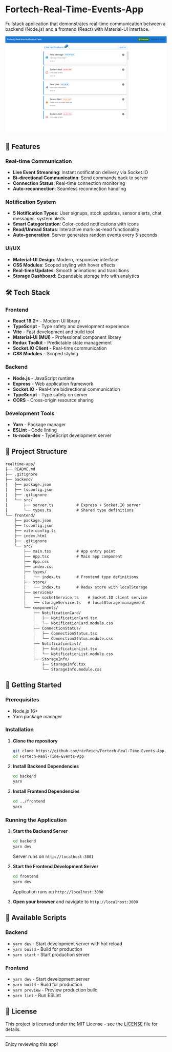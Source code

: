 # Fortech-Real-Time-Events-App
Fullstack application that demonstrates real-time communication between a backend (Node.js) and a frontend (React) with Material-UI interface.

![App Homescreen](/frontend/public/app_screenshot.png)

## 🚀 Features

### Real-time Communication
- **Live Event Streaming**: Instant notification delivery via Socket.IO
- **Bi-directional Communication**: Send commands back to server
- **Connection Status**: Real-time connection monitoring
- **Auto-reconnection**: Seamless reconnection handling

### Notification System
- **5 Notification Types**: User signups, stock updates, sensor alerts, chat messages, system alerts
- **Smart Categorization**: Color-coded notifications with icons
- **Read/Unread Status**: Interactive mark-as-read functionality
- **Auto-generation**: Server generates random events every 5 seconds


### UI/UX
- **Material-UI Design**: Modern, responsive interface
- **CSS Modules**: Scoped styling with hover effects
- **Real-time Updates**: Smooth animations and transitions
- **Storage Dashboard**: Expandable storage info with analytics

## 🛠️ Tech Stack

### Frontend
- **React 18.2+** - Modern UI library
- **TypeScript** - Type safety and development experience
- **Vite** - Fast development and build tool
- **Material-UI (MUI)** - Professional component library
- **Redux Toolkit** - Predictable state management
- **Socket.IO Client** - Real-time communication
- **CSS Modules** - Scoped styling

### Backend
- **Node.js** - JavaScript runtime
- **Express** - Web application framework
- **Socket.IO** - Real-time bidirectional communication
- **TypeScript** - Type safety on server
- **CORS** - Cross-origin resource sharing

### Development Tools
- **Yarn** - Package manager
- **ESLint** - Code linting
- **ts-node-dev** - TypeScript development server

## 📁 Project Structure

```
realtime-app/
├── README.md
├── .gitignore
├── backend/
│   ├── package.json
│   ├── tsconfig.json
│   ├── .gitignore
│   └── src/
│       ├── server.ts          # Express + Socket.IO server
│       └── types.ts           # Shared type definitions
└── frontend/
    ├── package.json
    ├── tsconfig.json
    ├── vite.config.ts
    ├── index.html
    ├── .gitignore
    └── src/
        ├── main.tsx           # App entry point
        ├── App.tsx            # Main app component
        ├── App.css
        ├── index.css
        ├── types/
        │   └── index.ts       # Frontend type definitions
        ├── store/
        │   └── index.ts       # Redux store with localStorage
        ├── services/
        │   ├── socketService.ts    # Socket.IO client service
        │   └── storageService.ts   # localStorage management
        └── components/
            ├── NotificationCard/
            │   ├── NotificationCard.tsx
            │   └── NotificationCard.module.css
            ├── ConnectionStatus/
            │   ├── ConnectionStatus.tsx
            │   └── ConnectionStatus.module.css
            ├── NotificationList/
            │   ├── NotificationList.tsx
            │   └── NotificationList.module.css
            └── StorageInfo/
                ├── StorageInfo.tsx
                └── StorageInfo.module.css
```

## 🚦 Getting Started

### Prerequisites
- Node.js 16+
- Yarn package manager

### Installation

1. **Clone the repository**
   ```bash
   git clone https://github.com/nirReich/Fortech-Real-Time-Events-App.git
   cd Fortech-Real-Time-Events-App
   ```

2. **Install Backend Dependencies**
   ```bash
   cd backend
   yarn
   ```

3. **Install Frontend Dependencies**
   ```bash
   cd ../frontend
   yarn
   ```

### Running the Application

1. **Start the Backend Server**
   ```bash
   cd backend
   yarn dev
   ```
   Server runs on `http://localhost:3001`

2. **Start the Frontend Development Server**
   ```bash
   cd frontend
   yarn dev
   ```
   Application runs on `http://localhost:3000`

3. **Open your browser** and navigate to `http://localhost:3000`

## 🔧 Available Scripts

### Backend
- `yarn dev` - Start development server with hot reload
- `yarn build` - Build for production
- `yarn start` - Start production server

### Frontend
- `yarn dev` - Start development server
- `yarn build` - Build for production
- `yarn preview` - Preview production build
- `yarn lint` - Run ESLint

## 📄 License

This project is licensed under the MIT License - see the [LICENSE](LICENSE) file for details.

---

Enjoy reviewing this app!
